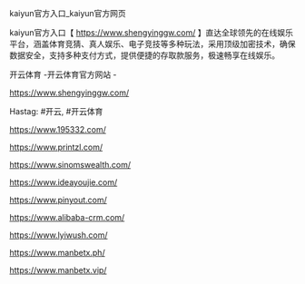 kaiyun官方入口_kaiyun官方网页

kaiyun官方入口【 https://www.shengyinggw.com/ 】直达全球领先的在线娱乐平台，涵盖体育竞猜、真人娱乐、电子竞技等多种玩法，采用顶级加密技术，确保数据安全，支持多种支付方式，提供便捷的存取款服务，极速畅享在线娱乐。

开云体育 -开云体育官方网站 -

https://www.shengyinggw.com/

Hastag: #开云, #开云体育

https://www.195332.com/

https://www.printzl.com/

https://www.sinomswealth.com/

https://www.ideayoujie.com/

https://www.pinyout.com/

https://www.alibaba-crm.com/

https://www.lyiwush.com/

https://www.manbetx.ph/

https://www.manbetx.vip/
